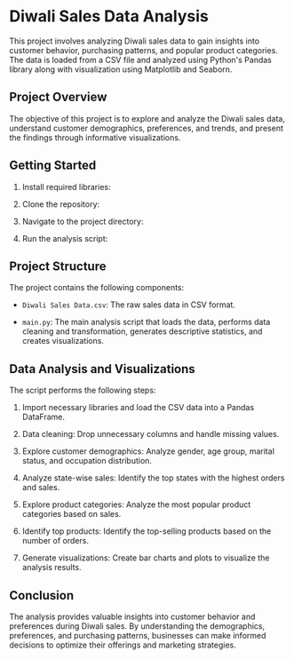 # Diwali Sales Data Analysis

This project involves analyzing Diwali sales data to gain insights into customer behavior, purchasing patterns, and popular product categories. The data is loaded from a CSV file and analyzed using Python's Pandas library along with visualization using Matplotlib and Seaborn.

## Project Overview

The objective of this project is to explore and analyze the Diwali sales data, understand customer demographics, preferences, and trends, and present the findings through informative visualizations.

## Getting Started

1. Install required libraries:

2. Clone the repository:

3. Navigate to the project directory:

4. Run the analysis script:

## Project Structure

The project contains the following components:

- `Diwali Sales Data.csv`: The raw sales data in CSV format.

- `main.py`: The main analysis script that loads the data, performs data cleaning and transformation, generates descriptive statistics, and creates visualizations.

## Data Analysis and Visualizations

The script performs the following steps:

1. Import necessary libraries and load the CSV data into a Pandas DataFrame.

2. Data cleaning: Drop unnecessary columns and handle missing values.

3. Explore customer demographics: Analyze gender, age group, marital status, and occupation distribution.

4. Analyze state-wise sales: Identify the top states with the highest orders and sales.

5. Explore product categories: Analyze the most popular product categories based on sales.

6. Identify top products: Identify the top-selling products based on the number of orders.

7. Generate visualizations: Create bar charts and plots to visualize the analysis results.

## Conclusion

The analysis provides valuable insights into customer behavior and preferences during Diwali sales. By understanding the demographics, preferences, and purchasing patterns, businesses can make informed decisions to optimize their offerings and marketing strategies.
